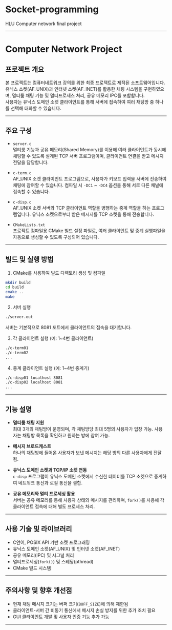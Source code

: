 # Socket-programming
HLU Computer network final project

***

# Computer Network Project

## 프로젝트 개요

본 프로젝트는 컴퓨터네트워크 강의를 위한 최종 프로젝트로 제작된 소프트웨어입니다.  
유닉스 소켓(AF_UNIX)과 인터넷 소켓(AF_INET)를 활용한 채팅 시스템을 구현하였으며, 멀티룸 채팅 기능 및 멀티프로세스 처리, 공유 메모리 IPC를 포함합니다.  
사용자는 유닉스 도메인 소켓 클라이언트를 통해 서버에 접속하여 여러 채팅방 중 하나를 선택해 대화할 수 있습니다.

***

## 주요 구성

- `server.c`  
  멀티룸 기능과 공유 메모리(Shared Memory)를 이용해 여러 클라이언트가 동시에 채팅할 수 있도록 설계된 TCP 서버 프로그램이며, 클라이언트 연결을 받고 메시지 전달을 담당합니다.

- `c-term.c`  
  AF_UNIX 소켓 클라이언트 프로그램으로, 사용자가 키보드 입력을 서버에 전송하여 채팅에 참여할 수 있습니다. 컴파일 시 `-DC1` ~ `-DC4` 옵션을 통해 서로 다른 채널에 접속할 수 있습니다.

- `c-disp.c`  
  AF_UNIX 소켓 서버와 TCP 클라이언트 역할을 병행하는 중계 역할을 하는 프로그램입니다. 유닉스 소켓으로부터 받은 메시지를 TCP 소켓을 통해 전송합니다.

- `CMakeLists.txt`  
  프로젝트 컴파일용 CMake 빌드 설정 파일로, 여러 클라이언트 및 중계 실행파일을 자동으로 생성할 수 있도록 구성되어 있습니다.

***

## 빌드 및 실행 방법

1. CMake를 사용하여 빌드 디렉토리 생성 및 컴파일

```bash
mkdir build
cd build
cmake ..
make
```

2. 서버 실행

```bash
./server.out
```

서버는 기본적으로 8081 포트에서 클라이언트의 접속을 대기합니다.

3. 각 클라이언트 실행 (예: 1~4번 클라이언트)

```bash
./c-term01
./c-term02
...
```

4. 중계 클라이언트 실행 (예: 1~4번 중계기)

```bash
./c-disp01 localhost 8081
./c-disp02 localhost 8081
...
```

***

## 기능 설명

- **멀티룸 채팅 지원**  
  최대 3개의 채팅방이 운영되며, 각 채팅방당 최대 5명의 사용자가 입장 가능. 사용자는 채팅방 목록을 확인하고 원하는 방에 참여 가능.

- **메시지 브로드캐스트**  
  하나의 채팅방에 들어온 사용자가 보낸 메시지는 해당 방의 다른 사용자에게 전달됨.

- **유닉스 도메인 소켓과 TCP/IP 소켓 연동**  
  `c-disp` 프로그램이 유닉스 도메인 소켓에서 수신한 데이터를 TCP 소켓으로 중계하여 네트워크 통신과 로컬 통신을 결합.

- **공유 메모리와 멀티 프로세싱 활용**  
  서버는 공유 메모리를 통해 사용자 상태와 메시지를 관리하며, `fork()`를 사용해 각 클라이언트 접속에 대해 별도 프로세스 처리.

***

## 사용 기술 및 라이브러리

- C언어, POSIX API 기반 소켓 프로그래밍
- 유닉스 도메인 소켓(AF_UNIX) 및 인터넷 소켓(AF_INET)
- 공유 메모리(IPC) 및 시그널 처리
- 멀티프로세싱(`fork()`) 및 스레딩(pthread)
- CMake 빌드 시스템

***

## 주의사항 및 향후 개선점

- 현재 채팅 메시지 크기는 버퍼 크기(`BUFF_SIZE`)에 의해 제한됨
- 클라이언트-서버 간 비동기 통신에서 메시지 손실 방지를 위한 추가 조치 필요
- GUI 클라이언트 개발 및 사용자 인증 기능 추가 가능

***
